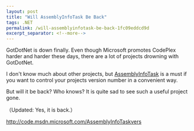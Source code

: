 ```yaml
---
layout: post
title: "Will AssemblyInfoTask Be Back"
tags: .NET
permalink: /will-assemblyinfotask-be-back-1fc09eddcd9d
excerpt_separator: <!--more-->
---
```

GotDotNet is down finally. Even though Microsoft promotes CodePlex harder and harder these days, there are a lot of projects drowning with GotDotNet.

I don't know much about other projects, but [AssemblyInfoTask](/assemblyinfotask-tips-5db57caa1c66) is a must if you want to control your projects version number in a convenient way.

But will it be back? Who knows? It is quite sad to see such a useful project gone.

（Updated: Yes, it is back.）

http://code.msdn.microsoft.com/AssemblyInfoTaskvers
<!--more-->
